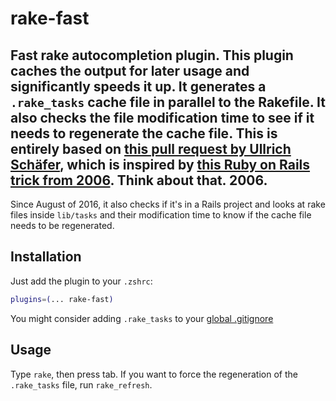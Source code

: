 # rake-fast
Fast rake autocompletion plugin.
This plugin caches the output for later usage and significantly speeds it up.
It generates a `.rake_tasks` cache file in parallel to the Rakefile. It also
checks the file modification time to see if it needs to regenerate the cache
file.
This is entirely based on [this pull request by Ullrich Schäfer](https://github.com/robb/.dotfiles/pull/10/),
which is inspired by [this Ruby on Rails trick from 2006](https://weblog.rubyonrails.org/2006/3/9/fast-rake-task-completion-for-zsh/).
Think about that. 2006.
----------
Since August of 2016, it also checks if it's in a Rails project and looks at
rake files inside `lib/tasks` and their modification time to know if the
cache file needs to be regenerated.
## Installation
Just add the plugin to your `.zshrc`:
```zsh
plugins=(... rake-fast)
```
You might consider adding `.rake_tasks` to your [global .gitignore](https://help.github.com/articles/ignoring-files#global-gitignore)
## Usage
Type `rake`, then press tab.
If you want to force the regeneration of the `.rake_tasks` file, run `rake_refresh`.
